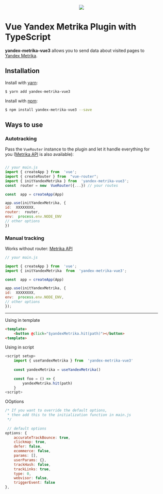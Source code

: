
<p  align="center">
<img  src="https://i.imgur.com/iu7VdZ7.png"  />
</p>

# Vue Yandex Metrika Plugin with TypeScript
**yandex-metrika-vue3** allows you to send data about visited pages to [Yandex Metrika].
## Installation
Install with [yarn]:
```bash
$ yarn add yandex-metrika-vue3
```
Install with [npm]:
```bash
$ npm install yandex-metrika-vue3 --save
```
## Ways to use
### <a name="autotracking">Autotracking</a>
Pass the `VueRouter` instance to the plugin and let it handle everything for you ([Metrika API] is also available):
```javascript

// your main.js
import { createApp } from  'vue';
import { createRouter } from  "vue-router";
import { initYandexMetrika } from  'yandex-metrika-vue3';
const  router = new  VueRouter({...}) // your routes

const  app = createApp(App)

app.use(initYandexMetrika, {
id:  XXXXXXXX,
router:  router,
env:  process.env.NODE_ENV
// other options
})

```

### <a name="manual">Manual tracking</a>

Works without router: [Metrika API]

```javascript
// your main.js

import { createApp } from  'vue';
import { initYandexMetrika  from  'yandex-metrika-vue3';

const  app = createApp(App)

app.use(initYandexMetrika, {
id:  XXXXXXXX,
env:  process.env.NODE_ENV,
// other options
});
```
---

Using in template

```html
<template>
    <button @click="$yandexMetrika.hit(path)"></button>
<template>
```

Using in script

```javascript
<script setup>
	import { useYandexMetrika } from  'yandex-metrika-vue3'
	
	const yandexMetrika = useYandexMetrika()
	
	const foo = () => {
		yandexMetrika.hit(path)
	}
<script>
```

OOptions
```javascript
/* If you want to override the default options,
 * then add this to the initialization function in main.js
 */
 
 // default options
options: {
	accurateTrackBounce: true,
	clickmap: true,
	defer: false,
	ecommerce: false,
	params: [],
	userParams: {},
	trackHash: false,
	trackLinks: true,
	type: 0,
	webvisor: false,
	triggerEvent: false
},
```

  
  

[yandex metrika]: https://metrika.yandex.ru

  

[yarn]: https://yarnpkg.com

  

[npm]: https://npmjs.com

  

[metrika api]: https://yandex.ru/support/metrika/objects/method-reference.html